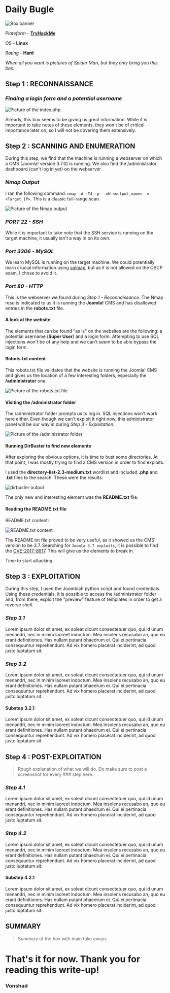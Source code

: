 # **Daily Bugle**

![Box banner](https://i.imgur.com/JXkKIrJ.png)

*Plateform* - [**TryHackMe**](https://tryhackme.com/room/dailybugle)

*OS* - **Linux**

*Rating* - **Hard**

*When all you want is pictures of Spider Man, but they only bring you this box.*


## **Step 1 : RECONNAISSANCE**

### *Finding a login form and a potential username*

![Picture of the index.php](https://i.imgur.com/CUeCFxM.png)

Already, this box seems to be giving us great information. While it is important to take notes of these elements, they won't be of critical importance later on, so I will not be covering them extensively.


## **Step 2 : SCANNING AND ENUMERATION**

During this step, we find that the machine is running a webserver on which a CMS (Joomla! version 3.7.0) is running. We also find the /administrator dashboard (can't log in yet) on the webserver.

### *Nmap Output*

I ran the following command: `nmap -A -T4 -p- -oN <output_name> -v <Target_IP>`. This is a classic full-range scan.

![Picture of the Nmap output](https://i.imgur.com/LKZYEQg.png)

### *PORT 22 - SSH*

While it is important to take note that the SSH service is running on the target machine, it usually isn't a way in on its own.

### *Port 3306 - MySQL*

We learn MySQL is running on the target machine. We could potentially learn crucial information using [sqlmap](https://tools.kali.org/vulnerability-analysis/sqlmap), but as it is not allowed on the OSCP exam, I chose to avoid it.

### *Port 80 - HTTP*

This is the webserver we found during *Step 1 - Reconnaissance*. The Nmap results indicated to us it is running the **Joomla!** CMS and has disallowed entries in the **robots.txt** file.

#### A look at the website

The elements that can be found "as is" on the websites are the following: a potential username (**Super User**) and a login form. Attempting to use SQL injections won't be of any help and we can't seem to be able bypass the login form.

#### Robots.txt content

This robots.txt file validates that the website is running the Joomla! CMS and gives us the location of a few interesting folders, especially the **/administrator** one.

![Picture of the robots.txt file](https://i.imgur.com/fsKHuQF.png)

#### Visiting the /administrator folder

The /administrator folder prompts us to log in. SQL injections won't work here either. Even though we can't exploit it right now, this administrator panel will be our way in during *Step 3 - Exploitation*.

![Picture of the /administrator folder](https://i.imgur.com/n7X9fgt.png)

#### Running DirBuster to find new elements

After exploring the obvious options, it is time to bust some directories. At that point, I was mostly trying to find a CMS version in order to find exploits.

I used the **directory-list-2.3-medium.txt** wordlist and included **.php** and **.txt** files to the search. These were the results:

![dirbuster output](https://i.imgur.com/ilabr5a.png)

The only new and interesting element was the **README.txt** file.

#### Reading the README.txt file

README.txt content:

![README.txt content](https://i.imgur.com/cuAs0tQ.png)


The README.txt file proved to be very useful, as it showed us the CMS' version to be 3.7. Searching for `Joomla 3.7 exploits`, it is possible to find the [CVE-2017-8917](https://www.exploit-db.com/exploits/42033). This will give us the elements to break in.

Time to start attacking.


## **Step 3 : EXPLOITATION**

During this step, I used the Joomblah python script and found credentials. Using these credentials, it is possible to access the /administrator folder and, from there, exploit the "preview" feature of templates in order to get a reverse shell.

### *Step 3.1*

Lorem ipsum dolor sit amet, ex soleat dicunt consectetuer quo, qui id unum menandri, nec in minim laoreet indoctum. Mea insolens recusabo an, quo eu erant definitiones. Has nullam putant phaedrum ei. Qui ei pertinacia consequuntur reprehendunt. Ad vix homero placerat inciderint, ad quod justo luptatum sit.

### *Step 3.2*

Lorem ipsum dolor sit amet, ex soleat dicunt consectetuer quo, qui id unum menandri, nec in minim laoreet indoctum. Mea insolens recusabo an, quo eu erant definitiones. Has nullam putant phaedrum ei. Qui ei pertinacia consequuntur reprehendunt. Ad vix homero placerat inciderint, ad quod justo luptatum sit.

#### Substep 3.2.1

Lorem ipsum dolor sit amet, ex soleat dicunt consectetuer quo, qui id unum menandri, nec in minim laoreet indoctum. Mea insolens recusabo an, quo eu erant definitiones. Has nullam putant phaedrum ei. Qui ei pertinacia consequuntur reprehendunt. Ad vix homero placerat inciderint, ad quod justo luptatum sit.


## **Step 4 : POST-EXPLOITATION**

> Rough explanation of what we will do. Do make sure to post a screenshot for every ### step here.

### *Step 4.1*

Lorem ipsum dolor sit amet, ex soleat dicunt consectetuer quo, qui id unum menandri, nec in minim laoreet indoctum. Mea insolens recusabo an, quo eu erant definitiones. Has nullam putant phaedrum ei. Qui ei pertinacia consequuntur reprehendunt. Ad vix homero placerat inciderint, ad quod justo luptatum sit.

### *Step 4.2*

Lorem ipsum dolor sit amet, ex soleat dicunt consectetuer quo, qui id unum menandri, nec in minim laoreet indoctum. Mea insolens recusabo an, quo eu erant definitiones. Has nullam putant phaedrum ei. Qui ei pertinacia consequuntur reprehendunt. Ad vix homero placerat inciderint, ad quod justo luptatum sit.

#### Substep 4.2.1

Lorem ipsum dolor sit amet, ex soleat dicunt consectetuer quo, qui id unum menandri, nec in minim laoreet indoctum. Mea insolens recusabo an, quo eu erant definitiones. Has nullam putant phaedrum ei. Qui ei pertinacia consequuntur reprehendunt. Ad vix homero placerat inciderint, ad quod justo luptatum sit.


## **SUMMARY**

> Summary of the box with main take aways

# **That's it for now. Thank you for reading this write-up!**

### **Vonshad**
